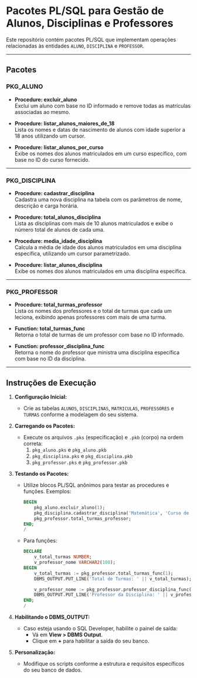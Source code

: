 # **Pacotes PL/SQL para Gestão de Alunos, Disciplinas e Professores**

Este repositório contém pacotes PL/SQL que implementam operações relacionadas às entidades `ALUNO`, `DISCIPLINA` e `PROFESSOR`.

---

## **Pacotes**

### **PKG_ALUNO**
- **Procedure: excluir_aluno**  
  Exclui um aluno com base no ID informado e remove todas as matrículas associadas ao mesmo.

- **Procedure: listar_alunos_maiores_de_18**  
  Lista os nomes e datas de nascimento de alunos com idade superior a 18 anos utilizando um cursor.

- **Procedure: listar_alunos_por_curso**  
  Exibe os nomes dos alunos matriculados em um curso específico, com base no ID do curso fornecido.

---

### **PKG_DISCIPLINA**
- **Procedure: cadastrar_disciplina**  
  Cadastra uma nova disciplina na tabela com os parâmetros de nome, descrição e carga horária.

- **Procedure: total_alunos_disciplina**  
  Lista as disciplinas com mais de 10 alunos matriculados e exibe o número total de alunos de cada uma.

- **Procedure: media_idade_disciplina**  
  Calcula a média de idade dos alunos matriculados em uma disciplina específica, utilizando um cursor parametrizado.

- **Procedure: listar_alunos_disciplina**  
  Exibe os nomes dos alunos matriculados em uma disciplina específica.

---

### **PKG_PROFESSOR**
- **Procedure: total_turmas_professor**  
  Lista os nomes dos professores e o total de turmas que cada um leciona, exibindo apenas professores com mais de uma turma.

- **Function: total_turmas_func**  
  Retorna o total de turmas de um professor com base no ID informado.

- **Function: professor_disciplina_func**  
  Retorna o nome do professor que ministra uma disciplina específica com base no ID da disciplina.

---

## **Instruções de Execução**

1. **Configuração Inicial:**
   - Crie as tabelas `ALUNOS`, `DISCIPLINAS`, `MATRICULAS`, `PROFESSORES` e `TURMAS` conforme a modelagem do seu sistema.

2. **Carregando os Pacotes:**
   - Execute os arquivos `.pks` (especificação) e `.pkb` (corpo) na ordem correta:
     1. `pkg_aluno.pks` e `pkg_aluno.pkb`
     2. `pkg_disciplina.pks` e `pkg_disciplina.pkb`
     3. `pkg_professor.pks` e `pkg_professor.pkb`

3. **Testando os Pacotes:**
   - Utilize blocos PL/SQL anônimos para testar as procedures e funções. Exemplos:
     ```sql
     BEGIN
         pkg_aluno.excluir_aluno(1);
         pkg_disciplina.cadastrar_disciplina('Matemática', 'Curso de Matemática Básica', 40);
         pkg_professor.total_turmas_professor;
     END;
     /
     ```
   - Para funções:
     ```sql
     DECLARE
         v_total_turmas NUMBER;
         v_professor_nome VARCHAR2(100);
     BEGIN
         v_total_turmas := pkg_professor.total_turmas_func(1);
         DBMS_OUTPUT.PUT_LINE('Total de Turmas: ' || v_total_turmas);

         v_professor_nome := pkg_professor.professor_disciplina_func(1);
         DBMS_OUTPUT.PUT_LINE('Professor da Disciplina: ' || v_professor_nome);
     END;
     /
     ```

4. **Habilitando o DBMS_OUTPUT:**
   - Caso esteja usando o SQL Developer, habilite o painel de saída:
     - Vá em **View > DBMS Output**.
     - Clique em **+** para habilitar a saída do seu banco.

5. **Personalização:**
   - Modifique os scripts conforme a estrutura e requisitos específicos do seu banco de dados.


